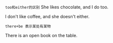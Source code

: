 `too和either的区别`  She likes chocolate, and I do too. 

I don't like coffee, and she doesn't either.

`there+be 表示某处有某物`

There is an open book on the table.
